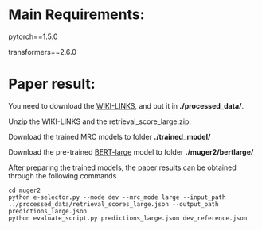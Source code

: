 # Main Requirements:
pytorch==1.5.0

transformers==2.6.0

# Paper result:
You need to download the [WIKI-LINKS](https://github.com/wenhuchen/WikiTables-WithLinks), and put it in **./processed_data/**.

Unzip the WIKI-LINKS and the retrieval_score_large.zip.

Download the trained MRC models to folder **./trained_model/**

Download the pre-trained [BERT-large](https://s3.amazonaws.com/models.huggingface.co/bert/bert-large-uncased-pytorch_model.bin) model to folder **./muger2/bertlarge/**

After preparing the trained models, the paper results can be obtained through the following commands

    cd muger2
    python e-selector.py --mode dev --mrc_mode large --input_path ../processed_data/retrieval_scores_large.json --output_path predictions_large.json
    python evaluate_script.py predictions_large.json dev_reference.json
